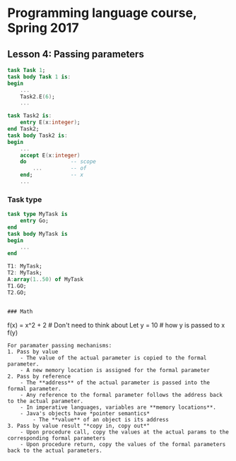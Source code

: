 # Programming language course, Spring 2017

## Lesson 4: Passing parameters

```ada
task Task 1;
task body Task 1 is:
begin
	...
	Task2.E(6);
	...

task Task2 is:
	entry E(x:integer);
end Task2;
task body Task2 is:
begin
	...
	accept E(x:integer)
	do				-- scope
		...			-- of
	end;			-- x
	...
```

### Task type
```ada
task type MyTask is
	entry Go;
end
task body MyTask is
begin
	...
end

T1: MyTask;
T2: MyTask;
A:array(1..50) of MyTask
T1.GO;
T2.GO;


### Math
```
f(x) = x^2 + 2  # Don't need to think about
Let y = 10		# how y is passed to x
f(y)
```
For paramater passing mechanisms:
1. Pass by value
	- The value of the actual parameter is copied to the formal parameter.
	- A new memory location is assigned for the formal parameter
2. Pass by reference
	- The **address** of the actual parameter is passed into the formal parameter.
	- Any reference to the formal parameter follows the address back to the actual parameter.	
	- In imperative languages, variables are **memory locations**.
	- Java's objects have *pointer semantics*
		- The **value** of an object is its address
3. Pass by value result "*copy in, copy out*"
	- Upon procedure call, copy the values at the actual params to the corresponding formal parameters
	- Upon procedure return, copy the values of the formal parameters back to the actual parameters.
	
	